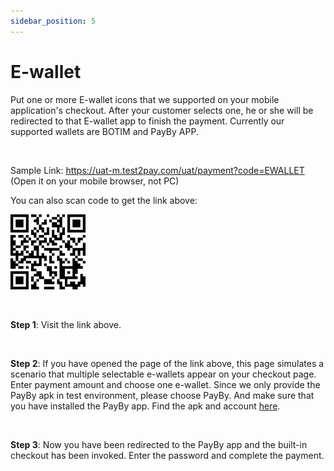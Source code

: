 ```yaml
---
sidebar_position: 5
---
```


# E-wallet

Put one or more E-wallet icons that we supported on your mobile application's checkout. After your customer selects one, he or she will be redirected to that E-wallet app to finish the payment. Currently our supported wallets are BOTIM and PayBy APP.

<br/>

Sample Link: https://uat-m.test2pay.com/uat/payment?code=EWALLET  (Open it on your mobile browser, not PC)

You can also scan code to get the link above:

![1](./pic/demowallet.png)

​	

**Step 1**: Visit the link above. 

<br/>

**Step 2**: If you have opened the page of the link above, this page simulates a scenario that multiple selectable e-wallets appear on your checkout page. Enter payment amount and choose one e-wallet. Since we only provide the PayBy apk in test environment, please choose PayBy. And make sure that you have installed the PayBy app. Find the apk and account [here](/docs/testaccount).

<br/>

**Step 3**: Now you have been redirected to the PayBy app and the built-in checkout has been invoked. Enter the password and complete the payment.

<br/>
